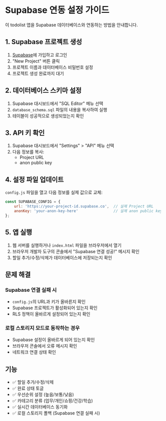 # Supabase 연동 설정 가이드

이 todolist 앱을 Supabase 데이터베이스와 연동하는 방법을 안내합니다.

## 1. Supabase 프로젝트 생성

1. [Supabase](https://supabase.com)에 가입하고 로그인
2. "New Project" 버튼 클릭
3. 프로젝트 이름과 데이터베이스 비밀번호 설정
4. 프로젝트 생성 완료까지 대기

## 2. 데이터베이스 스키마 설정

1. Supabase 대시보드에서 "SQL Editor" 메뉴 선택
2. `database_schema.sql` 파일의 내용을 복사하여 실행
3. 테이블이 성공적으로 생성되었는지 확인

## 3. API 키 확인

1. Supabase 대시보드에서 "Settings" > "API" 메뉴 선택
2. 다음 정보를 복사:
   - Project URL
   - anon public key

## 4. 설정 파일 업데이트

`config.js` 파일을 열고 다음 정보를 실제 값으로 교체:

```javascript
const SUPABASE_CONFIG = {
    url: 'https://your-project-id.supabase.co',  // 실제 Project URL
    anonKey: 'your-anon-key-here'                // 실제 anon public key
};
```

## 5. 앱 실행

1. 웹 서버를 실행하거나 `index.html` 파일을 브라우저에서 열기
2. 브라우저 개발자 도구의 콘솔에서 "Supabase 연결 성공!" 메시지 확인
3. 할일 추가/수정/삭제가 데이터베이스에 저장되는지 확인

## 문제 해결

### Supabase 연결 실패 시
- `config.js`의 URL과 키가 올바른지 확인
- Supabase 프로젝트가 활성화되어 있는지 확인
- RLS 정책이 올바르게 설정되어 있는지 확인

### 로컬 스토리지 모드로 동작하는 경우
- Supabase 설정이 올바르게 되어 있는지 확인
- 브라우저 콘솔에서 오류 메시지 확인
- 네트워크 연결 상태 확인

## 기능

- ✅ 할일 추가/수정/삭제
- ✅ 완료 상태 토글
- ✅ 우선순위 설정 (높음/보통/낮음)
- ✅ 카테고리 분류 (업무/개인/쇼핑/건강/학습)
- ✅ 실시간 데이터베이스 동기화
- ✅ 로컬 스토리지 폴백 (Supabase 연결 실패 시)
